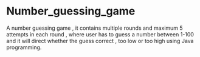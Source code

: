 # Number_guessing_game
A number guessing game , it contains multiple rounds and maximum 5 attempts in each round , where user has to guess a number between 1-100 and it will direct whether the guess correct , too low or too high using Java programming.
